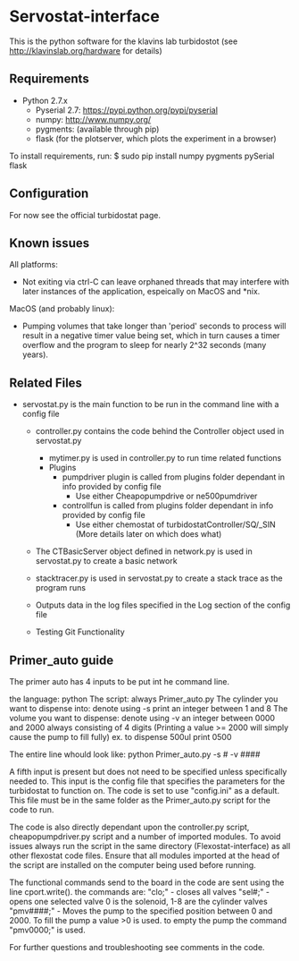 Servostat-interface
============

This is the python software for the klavins lab turbidostot (see http://klavinslab.org/hardware for details)

Requirements
------------
* Python 2.7.x
   * Pyserial 2.7: https://pypi.python.org/pypi/pyserial
   * numpy: http://www.numpy.org/
   * pygments: (available through pip)
   * flask (for the plotserver, which plots the experiment in a browser)

To install requirements, run:
$ sudo pip install numpy pygments pySerial flask


Configuration
------------------

For now see the official turbidostat page.


Known issues
-------------
All platforms:
* Not exiting via ctrl-C can leave orphaned threads that may interfere with 
later instances of the application, espeically on MacOS and *nix.

MacOS (and probably linux):
* Pumping volumes that take longer than 'period' seconds to process will result in a negative timer value being set, which in turn causes a timer overflow and the program to sleep for nearly 2^32 seconds (many years).

Related Files
-------------------
* servostat.py is the main function to be run in the command line with a config file
    * controller.py contains the code behind the Controller object used in servostat.py
        * mytimer.py is used in controller.py to run time related functions
        * Plugins
          * pumpdriver plugin is called from plugins folder dependant in info provided by config file
            * Use either Cheapopumpdrive or ne500pumdriver
          * controllfun is called from plugins folder dependant in info provided by config file
            * Use either chemostat of turbidostatController/SQ/_SIN (More details later on which does what)
    * The CTBasicServer object defined in network.py is used in servostat.py to create a basic network
    * stacktracer.py is used in servostat.py to create a stack trace as the program runs
    
    * Outputs data in the log files specified in the Log section of the config file
    * Testing Git Functionality

Primer_auto guide
-------------------

The primer auto has 4 inputs to be put int he command line.

the language: python
The script: always Primer_auto.py
The cylinder you want to dispense into: denote using -s
                                        print an integer between 1 and 8
The volume you want to dispense: denote using -v
                                 an integer between 0000 and 2000 always consisting of 4 digits
                                 (Printing a value >= 2000 will simply cause the pump to fill fully)
                                 ex. to dispense 500ul print 0500
                                                                
The entire line whould look like:
python Primer_auto.py -s # -v ####

A fifth input is present but does not need to be specified unless specifically needed to. This input is the config file that specifies the parameters for the turbidostat to function on. The code is set to use "config.ini" as a default. This file must be in the same folder as the Primer_auto.py script for the code to run.

The code is also directly dependant upon the controller.py script, cheapopumpdriver.py script and a number of imported modules. To avoid issues always run the script in the same directory (Flexostat-interface) as all other flexostat code files. Ensure that all modules imported at the head of the script are installed on the computer being used before running.

The functional commands send to the board in the code are sent using the line cport.write().
the commands are:
"clo;" - closes all valves
"sel#;" - opens one selected valve 0 is the solenoid, 1-8 are the cylinder valves
"pmv####;" - Moves the pump to the specified position between 0 and 2000. To fill the pump a value >0 is used. to empty the pump the command "pmv0000;" is used.

For further questions and troubleshooting see comments in the code.
